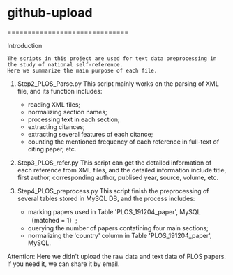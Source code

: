 # github-upload
==============================

Introduction

    The scripts in this project are used for text data preprocessing in the study of national self-reference. 
    Here we summarize the main purpose of each file.

1. Step2_PLOS_Parse.py
    This script mainly works on the parsing of XML file, and its function includes:
    * reading XML files;
    * normalizing section names;
    * processing text in each section;
    * extracting citances;
    * extracting several features of each citance;
    * counting the mentioned frequency of each reference in full-text of citing paper, etc.

2. Step3_PLOS_refer.py
    This script can get the detailed information of each reference from XML files, and the detailed information 
    include title, first author, corresponding author, publised year, source, volume, etc.
    
3. Step4_PLOS_preprocess.py
    This script finish the preprocessing of several tables stored in MySQL DB, and the process includes:
    * marking  papers used in Table 'PLOS_191204_paper', MySQL（matched = 1）;
    * querying the number of papers contatining four main sections;
    * normalizing the 'country' column in Table 'PLOS_191204_paper', MySQL.

Attention:
    Here we didn't upload the raw data and text data of PLOS papers. If you need it, we can share it by email.
